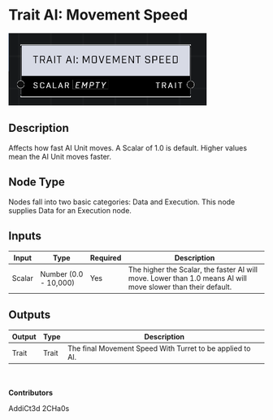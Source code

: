 # Trait AI: Movement Speed
![alt text](../../../.gitbook/assets/trait-ai-movement-speed.png)

## Description
Affects how fast AI Unit moves. A Scalar of 1.0 is default. Higher values mean the AI Unit moves faster.

## Node Type
Nodes fall into two basic categories: Data and Execution. This node supplies Data for an Execution node.

## Inputs
| Input | Type | Required | Description |
|------------------|------------------|----------|--------------------------------------------------------------|
| Scalar | Number (0.0 - 10,000) | Yes | The higher the Scalar, the faster AI will move. Lower than 1.0 means AI will move slower than their default.|

## Outputs
| Output | Type | Description |
|------------------|------------------|--------------------------------------------------------------|
| Trait | Trait | The final Movement Speed With Turret to be applied to AI. |

\
\
**Contributors**

AddiCt3d 2CHa0s
